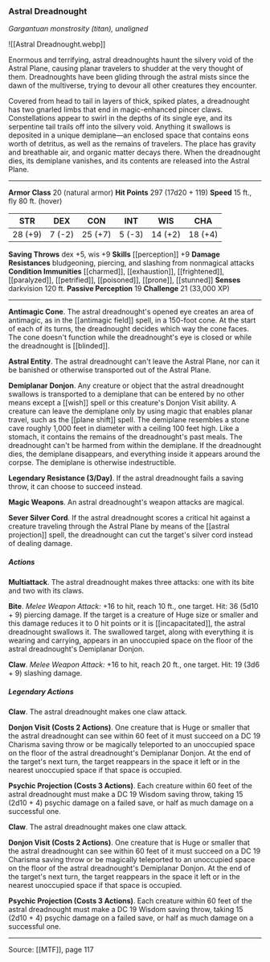 ### Astral Dreadnought
_Gargantuan monstrosity (titan), unaligned_

![[Astral Dreadnought.webp]]

Enormous and terrifying, astral dreadnoughts haunt the silvery void of the Astral Plane, causing planar travelers to shudder at the very thought of them. Dreadnoughts have been gliding through the astral mists since the dawn of the multiverse, trying to devour all other creatures they encounter.

Covered from head to tail in layers of thick, spiked plates, a dreadnought has two gnarled limbs that end in magic-enhanced pincer claws. Constellations appear to swirl in the depths of its single eye, and its serpentine tail trails off into the silvery void. Anything it swallows is deposited in a unique demiplane—an enclosed space that contains eons worth of detritus, as well as the remains of travelers. The place has gravity and breathable air, and organic matter decays there. When the dreadnought dies, its demiplane vanishes, and its contents are released into the Astral Plane.



---

**Armor Class** 20 (natural armor)
**Hit Points** 297 (17d20 + 119)
**Speed** 15 ft., fly 80 ft. (hover)

| STR     | DEX     | CON     | INT     | WIS     | CHA     |
|---------|---------|---------|---------|---------|---------|
| 28 (+9) | 7 (-2) | 25 (+7) | 5 (-3) | 14 (+2) | 18 (+4) |

**Saving Throws** dex +5, wis +9
**Skills** [[perception]] +9
**Damage Resistances** bludgeoning, piercing, and slashing from nonmagical attacks
**Condition Immunities** [[charmed]], [[exhaustion]], [[frightened]], [[paralyzed]], [[petrified]], [[poisoned]], [[prone]], [[stunned]]
**Senses** darkvision 120 ft.
**Passive Perception** 19
**Challenge** 21 (33,000 XP)

---

**Antimagic Cone**. The astral dreadnought's opened eye creates an area of antimagic, as in the [[antimagic field]] spell, in a 150-foot cone. At the start of each of its turns, the dreadnought decides which way the cone faces. The cone doesn't function while the dreadnought's eye is closed or while the dreadnought is [[blinded]].

**Astral Entity**. The astral dreadnought can't leave the Astral Plane, nor can it be banished or otherwise transported out of the Astral Plane.

**Demiplanar Donjon**. Any creature or object that the astral dreadnought swallows is transported to a demiplane that can be entered by no other means except a [[wish]] spell or this creature's Donjon Visit ability. A creature can leave the demiplane only by using magic that enables planar travel, such as the [[plane shift]] spell. The demiplane resembles a stone cave roughly 1,000 feet in diameter with a ceiling 100 feet high. Like a stomach, it contains the remains of the dreadnought's past meals. The dreadnought can't be harmed from within the demiplane. If the dreadnought dies, the demiplane disappears, and everything inside it appears around the corpse. The demiplane is otherwise indestructible.

**Legendary Resistance (3/Day)**. If the astral dreadnought fails a saving throw, it can choose to succeed instead.

**Magic Weapons**. An astral dreadnought's weapon attacks are magical.

**Sever Silver Cord**. If the astral dreadnought scores a critical hit against a creature traveling through the Astral Plane by means of the [[astral projection]] spell, the dreadnought can cut the target's silver cord instead of dealing damage.

##### Actions
**Multiattack**. The astral dreadnought makes three attacks: one with its bite and two with its claws.

**Bite**. _Melee Weapon Attack:_ +16 to hit, reach 10 ft., one target. Hit: 36 (5d10 + 9) piercing damage. If the target is a creature of Huge size or smaller and this damage reduces it to 0 hit points or it is [[incapacitated]], the astral dreadnought swallows it. The swallowed target, along with everything it is wearing and carrying, appears in an unoccupied space on the floor of the astral dreadnought's Demiplanar Donjon.

**Claw**. _Melee Weapon Attack:_ +16 to hit, reach 20 ft., one target. Hit: 19 (3d6 + 9) slashing damage.

##### Legendary Actions
**Claw**. The astral dreadnought makes one claw attack.

**Donjon Visit (Costs 2 Actions)**. One creature that is Huge or smaller that the astral dreadnought can see within 60 feet of it must succeed on a DC 19 Charisma saving throw or be magically teleported to an unoccupied space on the floor of the astral dreadnought's Demiplanar Donjon. At the end of the target's next turn, the target reappears in the space it left or in the nearest unoccupied space if that space is occupied.

**Psychic Projection (Costs 3 Actions)**. Each creature within 60 feet of the astral dreadnought must make a DC 19 Wisdom saving throw, taking 15 (2d10 + 4) psychic damage on a failed save, or half as much damage on a successful one.

**Claw**. The astral dreadnought makes one claw attack.

**Donjon Visit (Costs 2 Actions)**. One creature that is Huge or smaller that the astral dreadnought can see within 60 feet of it must succeed on a DC 19 Charisma saving throw or be magically teleported to an unoccupied space on the floor of the astral dreadnought's Demiplanar Donjon. At the end of the target's next turn, the target reappears in the space it left or in the nearest unoccupied space if that space is occupied.

**Psychic Projection (Costs 3 Actions)**. Each creature within 60 feet of the astral dreadnought must make a DC 19 Wisdom saving throw, taking 15 (2d10 + 4) psychic damage on a failed save, or half as much damage on a successful one.


---

Source: [[MTF]], page 117